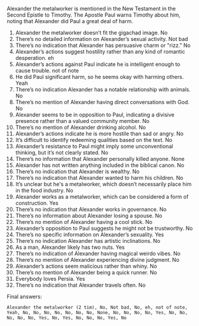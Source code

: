 Alexander the metalworker is mentioned in the New Testament in the Second Epistle to Timothy. The Apostle Paul warns Timothy about him, noting that Alexander did Paul a great deal of harm.

1. Alexander the metalworker doesn’t fit the gigachad image. No
2. There’s no detailed information on Alexander’s sexual activity. Not bad
3. There’s no indication that Alexander has persuasive charm or "rizz." No
4. Alexander’s actions suggest hostility rather than any kind of romantic desperation. eh
5. Alexander’s actions against Paul indicate he is intelligent enough to cause trouble. not of note
6. He did Paul significant harm, so he seems okay with harming others. Yeah
7. There’s no indication Alexander has a notable relationship with animals. No
8. There’s no mention of Alexander having direct conversations with God. No
9. Alexander seems to be in opposition to Paul, indicating a divisive presence rather than a valued community member. No
10. There’s no mention of Alexander drinking alcohol. No
11. Alexander’s actions indicate he is more hostile than sad or angry. No
12. It’s difficult to identify redeeming qualities based on the text. No
13. Alexander’s resistance to Paul might imply some unconventional thinking, but it’s not clearly stated. No
14. There’s no information that Alexander personally killed anyone. None
15. Alexander has not written anything included in the biblical canon. No
16. There’s no indication that Alexander is wealthy. No
17. There’s no indication that Alexander wanted to harm his children. No
18. It’s unclear but he's a metalworker, which doesn’t necessarily place him in the food industry. No
19. Alexander works as a metalworker, which can be considered a form of construction. Yes
20. There’s no indication that Alexander works in governance. No
21. There’s no information about Alexander losing a spouse. No
22. There’s no mention of Alexander having a cool stick. No
23. Alexander’s opposition to Paul suggests he might not be trustworthy. No
24. There’s no specific information on Alexander’s sexuality. Yes
25. There’s no indication Alexander has artistic inclinations. No
26. As a man, Alexander likely has two nuts. Yes
27. There’s no indication of Alexander having magical weirdo vibes. No
28. There’s no mention of Alexander experiencing divine judgment. No
29. Alexander’s actions seem malicious rather than whiny. No
30. There’s no mention of Alexander being a quick runner. No
31. Everybody loves Persia. Yes
32. There’s no indication that Alexander travels often. No

Final answers:

```Alexander the metalworker (2 tim), No, Not bad, No, eh, not of note, Yeah, No, No, No, No, No, No, No, None, No, No, No, No, Yes, No, No, No, No, No, Yes, No, Yes, No, No, No, Yes, No```